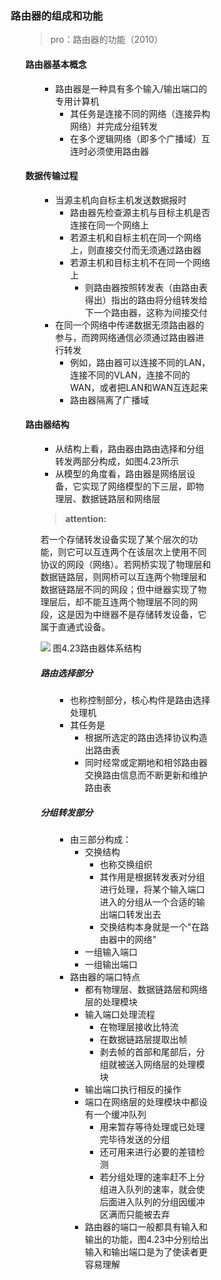 <div style="float: left; width: 64%; padding: 1%;">

### 路由器的组成和功能

<ul>

>  pro：路由器的功能（2010）

#### 路由器基本概念

<ul>

- 路由器是一种具有多个输入/输出端口的专用计算机
  - 其任务是连接不同的网络（连接异构网络）并完成分组转发
  - 在多个逻辑网络（即多个广播域）互连时必须使用路由器

</ul>

#### 数据传输过程

<ul>

- 当源主机向自标主机发送数据报时
  - 路由器先检查源主机与目标主机是否连接在同一个网络上
  - 若源主机和自标主机在同一个网络上，则直接交付而无须通过路由器
  - 若源主机和目标主机不在同一个网络上
    - 则路由器按照转发表（由路由表得出）指出的路由将分组转发给下一个路由器，这称为间接交付
- 在同一个网络中传递数据无须路由器的参与，而跨网络通信必须通过路由器进行转发
  - 例如，路由器可以连接不同的LAN，连接不同的VLAN，连接不同的WAN，或者把LAN和WAN互连起来
  - 路由器隔离了广播域

</ul>

#### 路由器结构

<ul>

- 从结构上看，路由器由路由选择和分组转发两部分构成，如图4.23所示
- 从模型的角度看，路由器是网络层设备，它实现了网络模型的下三层，即物理层、数据链路层和网络层

> **attention:**

若一个存储转发设备实现了某个层次的功能，则它可以互连两个在该层次上使用不同协议的网段（网络）。若网桥实现了物理层和数据链路层，则网桥可以互连两个物理层和数据链路层不同的网段；但中继器实现了物理层后，却不能互连两个物理层不同的网段，这是因为中继器不是存储转发设备，它属于直通式设备。

![](https://cdn-mineru.openxlab.org.cn/model-mineru/prod/a6f3e8013ec6d6e4ad6b99d005103a7ca8fdd09388de0733bec78e66420e84ed.jpg)
图4.23路由器体系结构

##### 路由选择部分

<ul>

- 也称控制部分，核心构件是路由选择处理机
- 其任务是
  - 根据所选定的路由选择协议构造出路由表
  - 同时经常或定期地和相邻路由器交换路由信息而不断更新和维护路由表

</ul>

##### 分组转发部分

<ul>

- 由三部分构成：
  - 交换结构
    - 也称交换组织
    - 其作用是根据转发表对分组进行处理，将某个输入端口进入的分组从一个合适的输出端口转发出去
    - 交换结构本身就是一个"在路由器中的网络"
  - 一组输入端口
  - 一组输出端口
- 路由器的端口特点
  - 都有物理层、数据链路层和网络层的处理模块
  - 输入端口处理流程
    - 在物理层接收比特流
    - 在数据链路层提取出帧
    - 剥去帧的首部和尾部后，分组就被送入网络层的处理模块
  - 输出端口执行相反的操作
  - 端口在网络层的处理模块中都设有一个缓冲队列
    - 用来暂存等待处理或已处理完毕待发送的分组
    - 还可用来进行必要的差错检测
    - 若分组处理的速率赶不上分组进入队列的速率，就会使后面进入队列的分组因缓冲区满而只能被去弃
  - 路由器的端口一般都具有输入和输出的功能，图4.23中分别给出输入和输出端口是为了使读者更容易理解

</ul>

</ul>

</ul>

</ul>


</div>
<div style="float: right; width: 26%; padding: 1%;">

</div>
<div style="clear: both;"></div>
